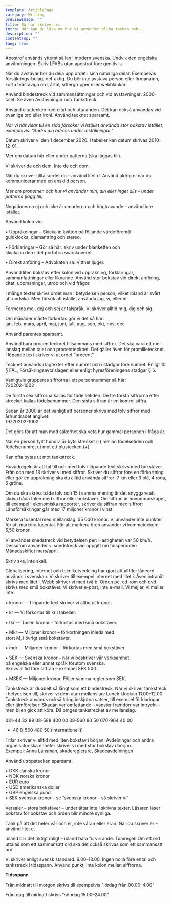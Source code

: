 ```yaml
---
template: ArticlePage
category: Writing
previewImage: ""
title: Så här skriver vi
intro: Här kan du läsa om hur vi använder olika tecken och...
description: ""
contentTop: ""
lang: true
---
```


<section>
<Collapse title="Apostrof( ́)">
<div class="content">



Apostrof används ytterst sällan i modern svenska. Undvik den engelska användningen.
Skriv LFABs utan apostrof före genitiv-s.

</div></Collapse>
<Collapse title="Avstavningar">
<div class="content">



När du avstavar bör du dela upp ordet i sina naturliga delar. Exempelvis försäkrings-bolag, del-aktig. Du bör inte avstava person­ eller firmanamn, korta tvåstaviga ord, årtal, siffergrupper eller webblänkar.

</div></Collapse>
<Collapse title="Bindestreck(-)">
<div class="content">



Använd bindestreck vid sammansättningar och vid avstavningar: 2000-talet. Se även Avstav­ningar och Tankstreck.

</div></Collapse>
<Collapse title="Citattecken(” ”)">
<div class="content">



Använd citattecken runt citat och uttalanden. Det kan också användas vid ovanliga ord eller ironi. Använd tecknet sparsamt.

*När vi hänvisar till en sida försöker vi istället använda stor bokstav istället, exempelvis: "Ändra din adress under Inställningar."*

</div></Collapse>
<Collapse title="Datum">
<div class="content">



Datum skriver vi den 1 december 2020. I tabeller kan datum skrivas 2010-12-01.

Mer om datum här eller under patterns (ska läggas till).

</div></Collapse>
<Collapse title="De, dem">
<div class="content">



Vi skriver de och dem. Inte de och dom.

</div></Collapse>
<Collapse title="Du">
<div class="content">



När du skriver tilltalsordet du – använd litet d. Använd aldrig ni när du kommunicerar med en enskild person.

*Mer om pronomen och hur vi använder min, din eller inget alls - under patterns (lägg till)*

</div></Collapse>
<Collapse title="Inte">
<div class="content">



Negationerna ej och icke är omoderna och högtravande – använd inte istället.

</div></Collapse>
<Collapse title="Kolon(:)">
<div class="content">



Använd kolon vid:

• Uppräkningar – Skicka in kvitton på följande värdeföremål:\
guldklocka, diamantring och stereo.

• Förklaringar – Gör så här: skriv under blanketten och\
skicka in den i det portofria svarskuveret.

• Direkt anföring – Advokaten sa: Vittnet ljuger.

Använd liten bokstav efter kolon vid uppräkning, förklaringar, sammanfattningar eller liknande. Använd stor bokstav vid direkt anföring, citat, uppmaningar, utrop och vid frågor.

</div></Collapse>
<Collapse title="Man">
<div class="content">



I många texter skrivs ordet man i betydelsen person, vilket ibland är svårt att undvika. Men försök att istället använda jag, vi, eller ni.

</div></Collapse>
<Collapse title="Mig, dig, sig">
<div class="content">



Formerna mej, dej och sej är talspråk. Vi skriver alltid mig, dig och sig.

</div></Collapse>

<Collapse title="Månader">
<div class="content">

Om månader måste förkortas gör vi det så här:\
jan, feb, mars, april, maj, juni, juli, aug, sep, okt, nov, dec

</div></Collapse>

<Collapse title="Parentes (:)">
<div class="content">



Använd parentes sparsamt.

</div></Collapse>
<Collapse title="Procent (%), Promille (‰)">
<div class="content">



Använd bara procenttecknet tillsam­mans med siffror. Det ska vara ett mel­lanslag mellan talet och procenttecknet. Det gäller även för promilletecknet. I löpande text skriver vi ut ordet ”procent”.

</div></Collapse>
<Collapse title="Paragraftecken (§)">
<div class="content">



Tecknet används i lagtexter efter numret och i stadgar före numret: Enligt 10 § FAL, Försäkringsavtalslagen eller enligt hyresföreningens stadgar § 5.

</div></Collapse>
<Collapse title="Personnummer">
<div class="content">



Vanligtvis grupperas siffrorna i ett personnummer så här:\
720202-1002

De första sex siffrorna kallas för födelsetiden. De tre första siffrorna efter strecket kallas födelsenummer. Den sista siffran är en kontrollsiffra.

Sedan år 2000 är det vanligt att personer skrivs med tolv siffror med århundradet angivet:\
19720202-1002

Det görs för att man med säkerhet ska veta hur gammal personen i fråga är.

När en person fyllt hundra år byts strecket (-) mellan födelsetiden och födelsenumret ut mot ett plustecken (+)

</div></Collapse>
<Collapse title="Semikolon (;)">
<div class="content">



Kan ofta bytas ut mot tankstreck.

</div></Collapse>
<Collapse title="Siffror och matematiska tecken">
<div class="content">



Huvudregeln är att tal till och med tolv i löpande text skrivs med bokstäver. Från och med 13 skriver vi med siffror. Skriver du siffror före en förkortning eller gör en uppräkning ska du alltid använda siffror: 7 km eller 3 blå, 4 röda, 5 gröna.

Om du ska skriva både tolv och 15 i samma mening är det snyggare att skriva båda talen med siffror eller bokstäver. Om siffran är huvudbudskapet, till exempel i ekonomiska rapporter, skriver du siffran med siffror: Länsförsäkringar går med 17 miljoner kronor i vinst.

Markera tusental med mellanslag: 55 000 kronor. Vi använder inte punkter för att markera tusental. För att markera ören använder vi kommatecken: 5,50 kronor.

</div></Collapse>
<Collapse title="Snedstreck (/) ">
<div class="content">



Vi använder snedstreck vid betydelsen per: Hastigheten var 50 km/h. Dessutom använder vi snedstreck vid uppgift om tidsperioder: Månadsskiftet mars/april.

</div></Collapse>
<Collapse title="Ska">
<div class="content">



Skriv ska, inte skall.

</div></Collapse>
<Collapse title="Svenska, engelska eller svengelska? ">
<div class="content">



Globalisering, internet och teknikutveck­ling har gjort att alltfler låneord används i svenskan. Vi skriver till exempel internet med litet i. Även intranät skrivs med litet i. Webb skriver vi med två b. Orden pc, cd-rom och dvd skrivs med små bokstäver. Vi skriver e-post, inte e-mail. Vi mejlar, vi mailar inte.

</div></Collapse>
<Collapse title="Svenska kronor – så skriver vi ">
<div class="content">



• kronor — I löpande text skriver vi alltid ut kronor.

• kr — Vi förkortar till kr i tabeller.

• tkr — Tusen kronor – förkortas med små bokstäver.

• Mkr — Miljoner kronor – förkortningen inleds med\
stort M, i övrigt små bokstäver.

• mdr — Miljarder kronor – förkortas med små bokstäver.

• SEK — Svenska kronor – när vi beskriver vår verksamhet\
på engelska eller annat språk förutom svenska.\
Skrivs alltid före siffran – exempel SEK 500.

• MSEK — Miljoner kronor. Följer samma regler som SEK.

</div></Collapse>
<Collapse title="Tankstreck (–) ">
<div class="content">



Tankstreck är dubbelt så långt som ett bindestreck. När vi skriver tankstreck i betydelsen till, skriver vi dem utan mellanslag: Lunch klockan 11.00–12.00. Tankstreck används också kring inskjutna satser, till exempel förklaringar eller jämförelser: Skadan var omfattande – vänster framdörr var intryckt – men bilen gick att köra. Då omges tankstrecket av mellanslag.

</div></Collapse>
<Collapse title="Telefon- och faxnummer ">
<div class="content">



031-44 32 88
08-588 400 00
08-560 80 50
070-964 40 00
+ 46 8-560 480 50 (internationellt)

</div></Collapse>
<Collapse title="Titlar och avdelningar">
<div class="content">



Titlar skriver vi alltid med liten bokstav i början. Avdelningar och andra organisatoriska enheter skriver vi med stor bokstav i början.\
Exempel: Anna Länsman, skadereglerare, Skadeavdelningen

</div></Collapse>
<Collapse title="Utropstecken (!) ">
<div class="content">



Använd utropstecken sparsamt.

</div></Collapse>
<Collapse title="Valutabeteckningar">
<div class="content">



• DKK danska kronor\
• NOK norska kronor\
• EUR euro\
• USD amerikanska dollar\
• GBP engelska pund\
• SEK svenska kronor – se ”svenska kronor – så skriver vi”

</div></Collapse>
<Collapse title="Versaler">
<div class="content">



Versaler – stora bokstäver – underlättar inte i skrivna texter. Läsaren läser bokstav för bokstav och orden blir mindre synliga.

</div></Collapse>
<Collapse title="Vår, er">
<div class="content">



Tänk på att det heter vår och er, inte våran eller eran. När du skriver er – använd litet e.

</div></Collapse>
<Collapse title="​För virrande sär skrivning ">
<div class="content">



Ibland blir det riktigt roligt – ibland bara förvirrande. Tumregel: Om ett ord uttalas som ett sammansatt ord ska det också skrivas som ett sammansatt ord.

</div></Collapse>
<Collapse title="Klockslag">
<div class="content">

Vi skriver enligt svensk standard. 9.00–18.00. Ingen nolla före ental och tankstreck i tidsspann. Använd punkt, inte kolon mellan siffrorna.

**Tidsspann** 

Från midnatt till morgon skrivs till exempelvis "lördag från 00.00–4.00" 

Från dag till midnatt skrivs "söndag 15.00–24.00"
</div></Collapse>
</section>